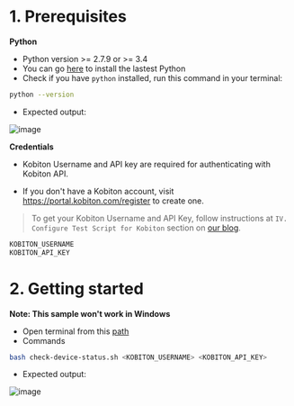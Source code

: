 # 1. Prerequisites
**Python**
- Python version >= 2.7.9 or >= 3.4
- You can go [here](https://www.python.org/downloads) to install the lastest Python
- Check if you have `python` installed, run this command in your terminal:

```bash
python --version
```

- Expected output:

![image](https://user-images.githubusercontent.com/46931196/71228886-3a255800-2316-11ea-8d83-7c330e3501cf.png)

**Credentials**
- Kobiton Username and API key are required for authenticating with Kobiton API.

- If you don't have a Kobiton account, visit https://portal.kobiton.com/register to create one.

> To get your Kobiton Username and API Key, follow instructions at `IV. Configure Test Script for Kobiton` section on [our blog](https://kobiton.com/blog/tutorial/parallel-testing-selenium-webdriver/).

```bash
KOBITON_USERNAME
KOBITON_API_KEY
```

# 2. Getting started
__Note: This sample won't work in Windows__
- Open terminal from this [path](./)
- Commands

```bash
bash check-device-status.sh <KOBITON_USERNAME> <KOBITON_API_KEY>
```

- Expected output:

![image](https://user-images.githubusercontent.com/46931196/71230951-444b5480-231e-11ea-9e7d-d938f12bd692.png)
